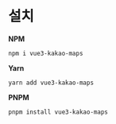 # 설치

**NPM**

```
npm i vue3-kakao-maps
```

**Yarn**

```
yarn add vue3-kakao-maps
```

**PNPM**

```
pnpm install vue3-kakao-maps
```
